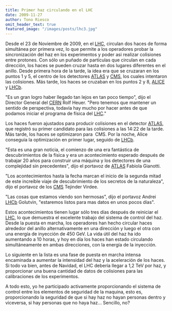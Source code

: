 ```yaml
---
title: Primer haz circulando en el LHC
date: 2009-11-27
author: Tono Riesco
omit_header_text: true
featured_image: "/images/posts/lhc3.jpg"
---
```


Desde el 23 de Noviembre de 2009, en el [LHC](http://cern.ch/lhc), circulan dos haces de forma simultánea por primera vez, lo que permite a los operadores probar la sincronización del haz en los experimentos y poder asi realizar colisiones entre protones. Con sólo un puñado de partículas que circulan en cada dirección, los haces se pueden cruzar hasta en dos lugares diferentes en el anillo. Desde primera hora de la tarde, la idea era que se cruzaran en los puntos 1 y 5, el centro de los detectores [ATLAS](http://atlas.web.cern.ch/Atlas/) y [CMS](http://cms.cern.ch/), los cuales intentaron las colisiones. Más tarde, los haces se cruzaban en los puntos 2 y 8, [ALICE](http://aliceinfo.cern.ch/Collaboration/) y [LHCb](http://lhcb.web.cern.ch/lhcb/).

"Es un gran logro haber llegado tan lejos en tan poco tiempo", dijo el Director General del [CERN](http://cern.ch) Rolf Heuer. "Pero tenemos que mantener un sentido de perspectiva, todavía hay mucho por hacer antes de que podamos iniciar el programa de física del [LHC](http://cern.ch/lhc)."

Los haces fueron ajustados para producir colisiones en el detector [ATLAS](http://atlas.web.cern.ch/Atlas/), que registró su primer candidato para las colisiones a las 14:22 de la tarde. Más tarde, los haces se optimizaron para  CMS. Por la noche, Alice conseguia la optimización en primer lugar, seguido de [LHCb](http://lhcb.web.cern.ch/lhcb/).

"Esta es una gran noticia, el comienzo de una era fantástica de descubrimientos de la física y era un acontecimiento esperado después de trabajar 20 años para construir una máquina y los detectores de una complejidad sin precedentes", dijo el portavoz de [ATLAS](http://atlas.web.cern.ch/Atlas/) Fabiola Gianotti.

"Los acontecimientos hasta la fecha marcan el inicio de la segunda mitad de este increíble viaje de descubrimiento de los secretos de la naturaleza", dijo el portavoz de los [CMS](http://cms.cern.ch/) Tejinder Virdee.

"Las cosas que estamos viendo son hermosas", dijo el portavoz Andrei [LHCb](http://lhcb.web.cern.ch/lhcb/) Golutvin, "estaremos listos para mas datos en unos pocos días".

Estos acontecimientos tienen lugar sólo tres días después de reiniciar el [LHC](http://cern.ch/lhc), lo que demuestra el excelente trabajo del sistema de control del haz. Desde la puesta en marcha, los operadores han hecho circular haces alrededor del anillo alternativamente en una dirección y luego el otra con una energía de inyección de 450 GeV. La vida útil del haz ha ido aumentando a 10 horas, y hoy en día los haces han estado circulando simultáneamente en ambas direcciones, con la energía de la inyección.

Lo siguiente en la lista es una fase de puesta en marcha intensa encaminada a aumentar la intensidad del haz y la aceleración de los haces. Si todo va bien, antes de Navidad, el LHC debería llegar a 1,2 TeV por haz, y proporcionar una buena cantidad de datos de colisiones para las calibraciones de los experimentos.

A todo esto, yo he participado activamente proporcionando el sistema de control entre los elementos de seguridad de la maquina, esto es, proporcionando la seguridad de que si hay haz no hayan personas dentro y viceversa, si hay personas que no haya haz... Sencillo, no?
